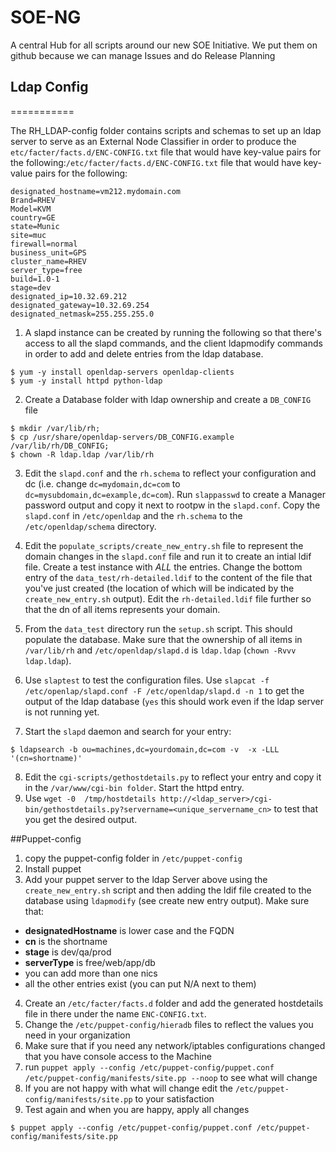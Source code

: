 # SOE-NG

A central Hub for all scripts around our new SOE Initiative. We put them on
github because we can manage Issues and do Release Planning

## Ldap Config
===========

The RH_LDAP-config folder contains scripts and schemas to set up an ldap
server to serve as an External Node Classifier in order to produce the
`etc/facter/facts.d/ENC-CONFIG.txt` file that would have key-value pairs
for the following:`/etc/facter/facts.d/ENC-CONFIG.txt` file that would
have key-value pairs for the following:

    designated_hostname=vm212.mydomain.com
    Brand=RHEV
    Model=KVM
    country=GE
    state=Munic
    site=muc
    firewall=normal
    business_unit=GPS
    cluster_name=RHEV
    server_type=free
    build=1.0-1
    stage=dev
    designated_ip=10.32.69.212
    designated_gateway=10.32.69.254
    designated_netmask=255.255.255.0

1. A slapd instance can be created by running the following so that there's access
to all the slapd commands, and the client ldapmodify commands in order to add
and delete entries from the ldap database.

```
$ yum -y install openldap-servers openldap-clients
$ yum -y install httpd python-ldap
```

2. Create a Database folder with ldap ownership and create a `DB_CONFIG` file

```
$ mkdir /var/lib/rh;
$ cp /usr/share/openldap-servers/DB_CONFIG.example /var/lib/rh/DB_CONFIG;
$ chown -R ldap.ldap /var/lib/rh
```


3. Edit the `slapd.conf` and the `rh.schema` to reflect your configuration and dc (i.e. change `dc=mydomain,dc=com` to
`dc=mysubdomain,dc=example,dc=com`). Run `slappasswd` to create a Manager password output and copy it next to rootpw in
the `slapd.conf`. Copy the `slapd.conf` in `/etc/openldap` and the `rh.schema` to the `/etc/openldap/schema` directory.

4. Edit the `populate_scripts/create_new_entry.sh` file to represent the domain changes in the `slapd.conf` file and run it to create
an intial ldif file. Create a test instance with _ALL_ the entries. Change the bottom entry of the `data_test/rh-detailed.ldif` to
the content of the file that you've just created (the location of which will be indicated by the `create_new_entry.sh` output).
Edit the `rh-detailed.ldif` file further so that the dn of all items represents your domain.

5. From the `data_test` directory run the `setup.sh` script. This should populate the database. Make sure that the ownership of all
items in `/var/lib/rh` and `/etc/openldap/slapd.d` is `ldap.ldap` (`chown -Rvvv ldap.ldap`).

6. Use `slaptest` to test the configuration files. Use `slapcat -f /etc/openlap/slapd.conf -F /etc/openldap/slapd.d -n 1` to get the output of the ldap database (`yes` this
should work even if the ldap server is not running yet.

7. Start the `slapd` daemon and search for your entry:

```
$ ldapsearch -b ou=machines,dc=yourdomain,dc=com -v  -x -LLL '(cn=shortname)'
```

8. Edit the `cgi-scripts/gethostdetails.py` to reflect your entry and copy it in the `/var/www/cgi-bin folder`. Start the httpd entry.
9. Use `wget -0  /tmp/hostdetails http://<ldap_server>/cgi-bin/gethostdetails.py?servername=<unique_servername_cn>` to test that you
get the desired output.

##Puppet-config

1. copy the puppet-config folder in `/etc/puppet-config`
2. Install puppet
3. Add your puppet server to the ldap Server above using the `create_new_entry.sh` script and then adding the ldif file created
to the database using `ldapmodify` (see create new entry output). Make sure that:
 - **designatedHostname** is lower case and the FQDN
 - **cn** is the shortname
 - **stage** is dev/qa/prod
 - **serverType** is free/web/app/db
 - you can add more than one nics
 - all the other entries exist (you can put N/A next to them)
4. Create an `/etc/facter/facts.d` folder and add the generated hostdetails file in there under the name `ENC-CONFIG.txt`.
5. Change the `/etc/puppet-config/hieradb` files to reflect the values you need in your organization
6. Make sure that if you need any network/iptables configurations changed that you have console access to the Machine
7. run `puppet apply --config /etc/puppet-config/puppet.conf /etc/puppet-config/manifests/site.pp --noop` to see what will change
8. If you are not happy with what will change edit the `/etc/puppet-config/manifests/site.pp` to your satisfaction
9. Test again and when you are happy, apply all changes

```
$ puppet apply --config /etc/puppet-config/puppet.conf /etc/puppet-config/manifests/site.pp
```
